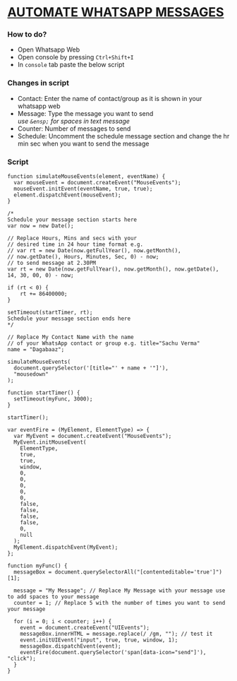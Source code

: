 # [AUTOMATE WHATSAPP MESSAGES](https://sachuverma.github.io/automate-whatsapp-messages/)
### How to do?
- Open Whatsapp Web
- Open console by pressing `Ctrl+Shift+I` 
- In `console` tab paste the below script

### Changes in script
- Contact: Enter the name of contact/group as it is shown in your whatsapp web
- Message: Type the message you want to send     
	_use `&ensp;` for spaces in text message_
- Counter: Number of messages to send
- Schedule: Uncomment the schedule message section and change the hr min sec when you want to send the message

### Script
```
function simulateMouseEvents(element, eventName) {
  var mouseEvent = document.createEvent("MouseEvents");
  mouseEvent.initEvent(eventName, true, true);
  element.dispatchEvent(mouseEvent);
}

/*
Schedule your message section starts here 
var now = new Date(); 

// Replace Hours, Mins and secs with your 
// desired time in 24 hour time format e.g. 
// var rt = new Date(now.getFullYear(), now.getMonth(), 
// now.getDate(), Hours, Minutes, Sec, 0) - now; 
// to send message at 2.30PM 
var rt = new Date(now.getFullYear(), now.getMonth(), now.getDate(), 14, 30, 00, 0) - now; 

if (rt < 0) { 
	rt += 86400000; 
} 

setTimeout(startTimer, rt); 
Schedule your message section ends here
*/

// Replace My Contact Name with the name
// of your WhatsApp contact or group e.g. title="Sachu Verma"
name = "Dagabaaz";

simulateMouseEvents(
  document.querySelector('[title="' + name + '"]'),
  "mousedown"
);

function startTimer() {
  setTimeout(myFunc, 3000);
}

startTimer();

var eventFire = (MyElement, ElementType) => {
  var MyEvent = document.createEvent("MouseEvents");
  MyEvent.initMouseEvent(
    ElementType,
    true,
    true,
    window,
    0,
    0,
    0,
    0,
    0,
    false,
    false,
    false,
    false,
    0,
    null
  );
  MyElement.dispatchEvent(MyEvent);
};

function myFunc() {
  messageBox = document.querySelectorAll("[contenteditable='true']")[1];

  message = "My Message"; // Replace My Message with your message use  to add spaces to your message
  counter = 1; // Replace 5 with the number of times you want to send your message

  for (i = 0; i < counter; i++) {
    event = document.createEvent("UIEvents");
    messageBox.innerHTML = message.replace(/ /gm, ""); // test it
    event.initUIEvent("input", true, true, window, 1);
    messageBox.dispatchEvent(event);
    eventFire(document.querySelector('span[data-icon="send"]'), "click");
  }
}
```
